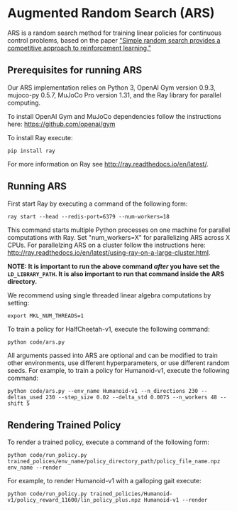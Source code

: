 # Augmented Random Search (ARS)

ARS is a random search method for training linear policies for continuous control problems, based on the paper ["Simple random search provides a competitive approach to reinforcement learning."](https://arxiv.org/abs/1803.07055) 

## Prerequisites for running ARS

Our ARS implementation relies on Python 3, OpenAI Gym version 0.9.3, mujoco-py 0.5.7, MuJoCo Pro version 1.31, and the Ray library for parallel computing.  

To install OpenAI Gym and MuJoCo dependencies follow the instructions here:
https://github.com/openai/gym

To install Ray execute:
``` 
pip install ray
```
For more information on Ray see http://ray.readthedocs.io/en/latest/. 

## Running ARS

First start Ray by executing a command of the following form:

```
ray start --head --redis-port=6379 --num-workers=18
```
This command starts multiple Python processes on one machine for parallel computations with Ray. 
Set "num_workers=X" for parallelizing ARS across X CPUs.
For parallelzing ARS on a cluster follow the instructions here: http://ray.readthedocs.io/en/latest/using-ray-on-a-large-cluster.html.

__NOTE: It is important to run the above command _after_ you have set the `LD_LIBRARY_PATH`. It is also important to run that command inside the ARS directory.__

We recommend using single threaded linear algebra computations by setting: 
```
export MKL_NUM_THREADS=1
```

To train a policy for HalfCheetah-v1, execute the following command: 

```
python code/ars.py
```

All arguments passed into ARS are optional and can be modified to train other environments, use different hyperparameters, or use  different random seeds.
For example, to train a policy for Humanoid-v1, execute the following command:

```
python code/ars.py --env_name Humanoid-v1 --n_directions 230 --deltas_used 230 --step_size 0.02 --delta_std 0.0075 --n_workers 48 --shift 5
```

## Rendering Trained Policy

To render a trained policy, execute a command of the following form:

```
python code/run_policy.py trained_polices/env_name/policy_directory_path/policy_file_name.npz env_name --render
```

For example, to render Humanoid-v1 with a galloping gait execute:

```
python code/run_policy.py trained_policies/Humanoid-v1/policy_reward_11600/lin_policy_plus.npz Humanoid-v1 --render 
```
